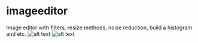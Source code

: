 # imageeditor
Image editor with filters, resize methods, noise reduction, build a histogram and etc.
![alt text](screenshots/screenshot1.jpg "Выделение контуров на изображении")
![alt text](screenshots/screenshot2.jpg "Построение гистограммы цветного изображения")
